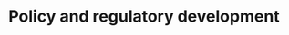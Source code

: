 ---
title: Policy and regulatory development
image: ecd1035dfd8826a6ca91b4a52d2d3b73bba1a36a.jpg
excerpt: Assistance in creating effective policies and regulations for emerging technologies
purchase_link: https://tinlake.com/
---